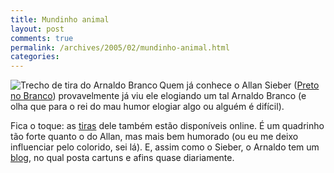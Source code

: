 ```yaml
---
title: Mundinho animal
layout: post
comments: true
permalink: /archives/2005/02/mundinho-animal.html
categories:
---
```

<img src="//chester.me/img/blig/mundinho.jpg" border=0 align=left alt="Trecho de tira do Arnaldo Branco">Quem já conhece o Allan Sieber (<a href=http://www.tonto.com.br/tiras/allan.htm >Preto no Branco</a>) provavelmente já viu ele elogiando um tal Arnaldo Branco (e olha que para o rei do mau humor elogiar algo ou alguém é difícil).

Fica o toque: as <a href=http://www.tonto.com.br/tiras/arnaldo.htm >tiras</a> dele também estão disponíveis online. É um quadrinho tão forte quanto o do Allan, mas mais bem humorado (ou eu me deixo influenciar pelo colorido, sei lá). E, assim como o Sieber, o Arnaldo tem um <a href=http://www.gardenal.org/mauhumor/ >blog</a>, no qual posta cartuns e afins quase diariamente.
